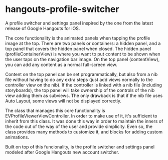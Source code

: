 hangouts-profile-switcher
=========================

A profile switcher and settings panel inspired by the one from the latest release of Google Hangouts for iOS.

The core functionality is the animated panels when tapping the profile image at the top. There are two panels or containers: a hidden panel, and a top panel that covers the hidden panel when closed. The hidden panel (profileContainerView) is where you want to put content to be shown when the user taps on the navigation bar image. On the top panel (contentView), you can add any content as a normal full-screen view.

Content on the top panel can be set programmatically, but also from a nib file without having to do any extra steps (just add views normally to the controller view on the nib). If the controller is linked with a nib file (including storyboards), the top panel will take ownership of the controls of the nib view adding them as subviews. The only drawback is that if the nib file uses Auto Layout, some views will not be displayed correctly.

The class that manages this core functionality is EVProfileViewerViewController. In order to make use of it, it's sufficient to inherit from this class. It was done this way in order to maintain the inners of the code out of the way of the user and provide simplicity. Even so, the class provides many methods to customize it, and blocks for adding custom animations. 

Built on top of this funcionality, is the profile switcher and settings panel modeled after Google Hangouts new account switcher.
